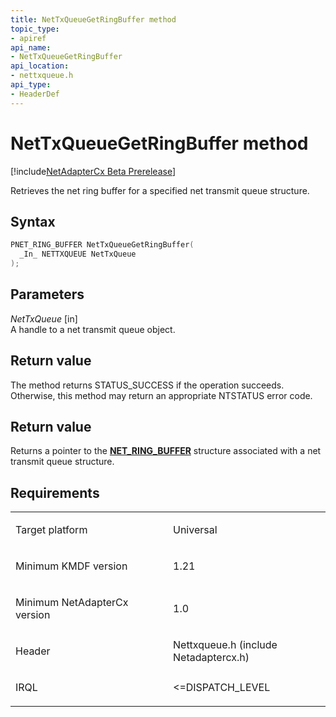 ```yaml
---
title: NetTxQueueGetRingBuffer method
topic_type:
- apiref
api_name:
- NetTxQueueGetRingBuffer
api_location:
- nettxqueue.h
api_type:
- HeaderDef
---
```


# NetTxQueueGetRingBuffer method

[!include[NetAdapterCx Beta Prerelease](../netcx-beta-prerelease.md)]

Retrieves the net ring buffer for a specified net transmit queue structure.

Syntax
------

```cpp
PNET_RING_BUFFER NetTxQueueGetRingBuffer(
  _In_ NETTXQUEUE NetTxQueue
);
```

Parameters
----------

*NetTxQueue* [in]  
A handle to a net transmit queue object.

Return value
------------

The method returns STATUS_SUCCESS if the operation succeeds. Otherwise, this method may return an appropriate NTSTATUS error code.

Return value
------------

Returns a pointer to the [**NET_RING_BUFFER**](net-ring-buffer.md) structure associated with a net transmit queue structure.

Requirements
------------

<table>
<colgroup>
<col width="50%" />
<col width="50%" />
</colgroup>
<tbody>
<tr class="odd">
<td align="left"><p>Target platform</p></td>
<td align="left">Universal</td>
</tr>
<tr class="even">
<td align="left"><p>Minimum KMDF version</p></td>
<td align="left"><p>1.21</p></td>
</tr>
<tr class="odd">
<td align="left"><p>Minimum NetAdapterCx version</p></td>
<td align="left"><p>1.0</p></td>
</tr>
<tr class="even">
<td align="left"><p>Header</p></td>
<td align="left">Nettxqueue.h (include Netadaptercx.h)</td>
</tr>
<tr class="odd">
<td align="left"><p>IRQL</p></td>
<td align="left"><p>&lt;=DISPATCH_LEVEL</p></td>
</tr>
</tbody>
</table>

 

 





